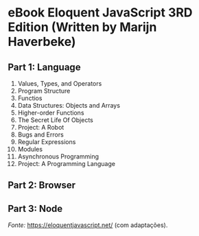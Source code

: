# eBook Eloquent JavaScript 3RD Edition (Written by Marijn Haverbeke)

## Part 1: Language
 1. Values, Types, and Operators
 2. Program Structure
 3. Functios
 4. Data Structures: Objects and Arrays
 5. Higher-order Functions
 6. The Secret Life Of Objects
 7. Project: A Robot
 8. Bugs and Errors
 9. Regular Expressions
 10. Modules
 11. Asynchronous Programming
 12. Project: A Programming Language

## Part 2: Browser
## Part 3: Node

_Fonte:_ https://eloquentjavascript.net/ (com adaptações).

